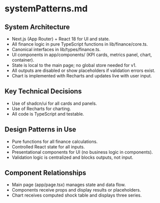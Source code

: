# systemPatterns.md

## System Architecture
- Next.js (App Router) + React 18 for UI and state.
- All finance logic in pure TypeScript functions in lib/finance/core.ts.
- Canonical interfaces in lib/types/finance.ts.
- UI components in app/components/ (KPI cards, metrics panel, chart, container).
- State is local to the main page; no global store needed for v1.
- All outputs are disabled or show placeholders if validation errors exist.
- Chart is implemented with Recharts and updates live with user input.

## Key Technical Decisions
- Use of shadcn/ui for all cards and panels.
- Use of Recharts for charting.
- All code is TypeScript and testable.

## Design Patterns in Use
- Pure functions for all finance calculations.
- Controlled React state for all inputs.
- Presentational components for UI (no business logic in components).
- Validation logic is centralized and blocks outputs, not input.

## Component Relationships
- Main page (app/page.tsx) manages state and data flow.
- Components receive props and display results or placeholders.
- Chart receives computed shock table and displays three series.
